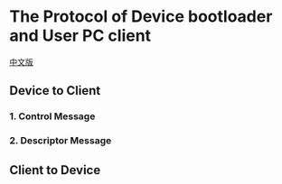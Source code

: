# The Protocol of Device bootloader and User PC client

[中文版](./protocol-zh_cn.md)

## Device to Client

### 1. Control Message

### 2. Descriptor Message

## Client to Device